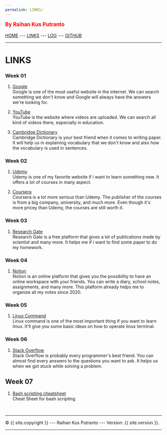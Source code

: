 ```yaml
---
permalink: LINKS/
---
```

<span style="color:red; font-weight:bold; font-size:larger;">By Raihan Kus Putranto</span>
<br><br>
[HOME](https://raihankp.github.io/os222/) ---
[LINKS](https://raihankp.github.io/os222/LINKS/) ---
[LOG](TXT/mylog.txt) ---
[GITHUB](https://github.com/raihankp/os222)
<br>
<hr>

# LINKS

### Week 01

1. [Google](https://www.google.com/)<br>
Google is one of the most useful website in the internet. We can search something we don't know and Google will always have the answers we're looking for.

2. [YouTube](https://www.youtube.com/)<br>
YouTube is the website where videos are uploaded. We can search all kind of videos there, especially in education.

3. [Cambridge Dictionary](https://dictionary.cambridge.org/)<br>
Cambridge Dictionary is your best friend when it comes to writing paper. It will help us in explaining vocabulary that we don't know and also how the vocabulary is used in sentences.  

### Week 02

1. [Udemy](https://www.udemy.com/)<br>
Udemy is one of my favorite website if i want to learn something new. It offers a lot of courses in many aspect.

2. [Coursera](https://www.coursera.org/)<br>
Coursera is a lot more serious than Udemy. The publisher of the courses is from a big company, university, and much more. Even though it's more pricey than Udemy, the courses are still worth it.

### Week 03

1. [Research Gate](https://www.researchgate.net/)<br>
Research Gate is a free platform that gives a lot of publications made by scientist and many more. It helps me if i want to find some paper to do my homework.

### Week 04

1. [Notion](https://www.notion.so/)<br>
Notion is an online platform that gives you the possibility to have an online workspace with your friends. You can write a diary, school notes, assignments, and many more. This platform already helps me to organize all my notes since 2020.

### Week 05
1. [Linux Command](https://www.javatpoint.com/linux-commands)<br>
Linux command is one of the most important thing if you want to learn linux. It'll give you some basic ideas on how to operate linux terminal.

### Week 06
1. [Stack Overflow](https://stackoverflow.com/)<br>
Stack Overflow is probably every programmer's best friend. You can almost find every answers to the questions you want to ask. It helps us when we got stuck while solving a problem.

## Week 07
1. [Bash scripting cheatsheet](https://devhints.io/bash)<br>
Cheat Sheet for bash scripting

<br>
<hr>
&copy; {{ site.copyright }} --- Raihan Kus Putranto --- Version: {{ site.version }}.
<hr>
<br>

